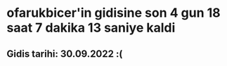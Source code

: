 # ofarukbicer'in gidisine son 4 gun 18 saat 7 dakika 13 saniye kaldi

## Gidis tarihi: 30.09.2022 :(
